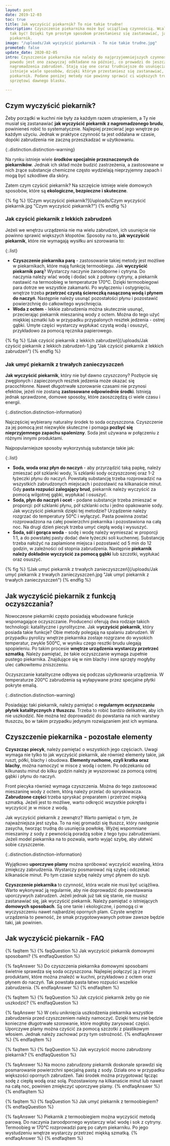 ```yaml
---
layout: post
date: 2019-12-03
toc: true
title: Jak wyczyścić piekarnik? To nie takie trudne!
description: Czyszczenie piekarnika może być uciążliwą czynnością. Wcale nie musi
  tak być! Dzięki tym prostym sposobom przestaniesz się zastanawiać, jak wyczyścić
  piekarnik.
image: "/uploads/Jak wyczyścić piekarnik - To nie takie trudne.jpg"
promoted: false
update_date: 2020-02-05
intro: Czyszczenie piekarnika nie należy do najprzyjemniejszych czynności. Z tego
  powodu jest ono zazwyczaj odkładane na później, co prowadzi do jeszcze większego
  nagromadzenia zabrudzeń. Stają się one coraz trudniejsze do usunięcia. Na szczęście
  istnieje wiele sposobów, dzięki którym przestaniesz się zastanawiać, jak wyczyścić
  piekarnik. Podane poniżej metody nie powinny sprawić ci większych trudności w przywróceniu
  sprzętowi dawnego blasku.

---
```

## Czym wyczyścić piekarnik?

Żeby porządki w kuchni nie były za każdym razem utrapieniem, a Ty nie musiał się zastanawiać **jak wyczyścić piekarnik z nagromadzonego brudu**, powinieneś robić to systematycznie. Najlepiej przecierać jego wnętrze po każdym użyciu. Jednak w praktyce czynność ta jest oddalana w czasie, dopóki zabrudzenia nie zaczną przeszkadzać w użytkowaniu.

{:.distinction.distinction-warning}

Na rynku istnieje wiele **środków specjalnie przeznaczonych do piekarników**. Jednak ich skład może budzić zastrzeżenia, a zastosowane w nich żrące substancje chemiczne często wydzielają nieprzyjemny zapach i mogą być szkodliwe dla skóry.

Zatem czym czyścić piekarnik? Na szczęście istnieje wiele domowych sposobów, które są **ekologiczne, bezpieczne i skuteczne**.

{% fig %}
![Czym wyczyścić piekarnik?](/uploads/Czym wyczyścić piekarnik.jpg "Czym wyczyścić piekarnik?")
{% endfig %}

### Jak czyścić piekarnik z lekkich zabrudzeń

Jeżeli we wnętrzu urządzenia nie ma wielu zabrudzeń, ich usunięcie nie powinno sprawić większych kłopotów. Sposoby na to, **jak wyczyścić piekarnik**, które nie wymagają wysiłku ani szorowania to:

{:.list}
* **Czyszczenie piekarnika parą** - zastosowanie takiej metody jest możliwe w piekarnikach, które mają funkcję termoobiegu. Jak **wyczyścić piekarnik parą**? Wystarczy naczynie żaroodporne i cytryna. Do naczynia należy wlać wodę i dodać sok z połowy cytryny, a piekarnik nastawić na termoobieg w temperaturze 170°C. Dzięki termoobiegowi para dotrze we wszystkie zakamarki. Po wyłączeniu i ostygnięciu, wnętrze trzeba **przetrzeć czystą ściereczką nasączoną wodą i płynem do naczyń**. Następnie należy usunąć pozostałości płynu i pozostawić powierzchnię do całkowitego wyschnięcia.
* **Woda z octem** - lekkie zabrudzenia można skutecznie usunąć, przecierając piekarnik mieszaniną wody z octem. Można do tego użyć miękkiej szmatki lub w przypadku przypalonych resztek jedzenia - ostrej gąbki. Umyte części wystarczy wypłukać czystą wodą i osuszyć, przykładowo za pomocą ręcznika papierowego.

{% fig %}
![Jak czyścić piekarnik z lekkich zabrudzeń](/uploads/Jak czyścić piekarnik z lekkich zabrudzeń-1.jpg "Jak czyścić piekarnik z lekkich zabrudzeń")
{% endfig %}

### Jak umyć piekarnik z trwałych zanieczyszczeń

**Jak wyczyścić piekarnik**, który nie był dawno czyszczony? Pozbycie się zwęglonych i zapieczonych resztek jedzenia może okazać się pracochłonne. Nawet długotrwałe szorowanie czasami nie przynosi efektów, jeżeli nie zostaną **zastosowane odpowiednie środki**. Istnieją jednak sprawdzone, domowe sposoby, które zaoszczędzą ci wiele czasu i energii.

{:.distinction.distinction-information}

Najczęściej wybierany naturalny środek to soda oczyszczona. Czyszczenie za jej pomocą jest niezwykle skuteczne i pomaga **pozbyć się nieprzyjemnego zapachu spalenizny**. Soda jest używana w połączeniu z różnymi innymi produktami.

Najpopularniejsze sposoby wykorzystują substancje takie jak:

{:.list}
* **Soda, woda oraz płyn do naczyń** - aby przyrządzić taką papkę, należy zmieszać pół szklanki wody, ¼ szklanki sody oczyszczonej oraz 1-2 łyżeczki płynu do naczyń. Powstałą substancję trzeba rozprowadzić na wszystkich zabrudzonych miejscach i pozostawić na kilkanaście minut. Gdy **pasta rozpuści zalegający brud**, piekarnik należy wyczyścić za pomocą wilgotnej gąbki, wypłukać i osuszyć.
* **Soda, płyn do naczyń i ocet** - podane substancje trzeba zmieszać w proporcji: pół szklanki płynu, pół szklanki octu i jedno opakowanie sody. Jak wyczyścić piekarnik dzięki tej metodzie? Urządzenie należy rozgrzać do temperatury 50°C i wyłączyć. Pasta powinna zostać rozprowadzona na całej powierzchni piekarnika i pozostawiona na całą noc. Na drugi dzień piecyk trzeba umyć ciepłą wodą i wysuszyć.
* **Soda, sól i gorąca woda** - sodę i wodę należy wymieszać w proporcji 1:1, a do powstałej pasty dodać dwie łyżeczki soli kuchennej. Substancję trzeba nałożyć na zaplamione miejsca i pozostawić od 5 min do 12 godzin, w zależności od stopnia zabrudzenia. Następnie **piekarnik należy dokładnie wyczyścić za pomocą gąbki** lub szczotki, wypłukać oraz osuszyć.

{% fig %}
![Jak umyć piekarnik z trwałych zanieczyszczeń](/uploads/Jak umyć piekarnik z trwałych zanieczyszczeń.jpg "Jak umyć piekarnik z trwałych zanieczyszczeń")
{% endfig %}

## Jak wyczyścić piekarnik z funkcją oczyszczania?

Nowoczesne piekarniki często posiadają wbudowane funkcje wspomagające oczyszczanie. Producenci oferują dwa rodzaje takich technologii: katalityczne i pyrolityczne. Jak w**yczyścić piekarnik**, który posiada takie funkcje? Obie metody polegają na spalaniu zabrudzeń. W przypadku pyrolizy wnętrze piekarnika zostaje rozgrzane do wysokich temperatur, zwykle 500°C, w wyniku czego resztki brudu ulegają spopieleniu. Po takim procesie **wnętrze urządzenia wystarczy przetrzeć szmatką**. Należy pamiętać, że takie oczyszczanie wymaga zupełnie pustego piekarnika. Znajdujące się w nim blachy i inne sprzęty mogłyby ulec całkowitemu zniszczeniu.

Oczyszczanie katalityczne odbywa się podczas użytkowania urządzenia. W temperaturze 200°C zabrudzenia są wyłapywane przez specjalne płytki pokryte emalią.

{:.distinction.distinction-warning}

Posiadając taki piekarnik, należy pamiętać o **regularnym oczyszczaniu płytek katalitycznych z tłuszczu**. Trzeba to robić bardzo delikatnie, aby ich nie uszkodzić. Nie można też doprowadzić do powstania na nich warstwy tłuszczu, bo w takim przypadku jedynym rozwiązaniem jest ich wymiana.

## Czyszczenie piekarnika - pozostałe elementy

**Czyszcząc piecyk**, należy pamiętać o wszystkich jego częściach. Uwagi wymaga nie tylko to jak wyczyścić piekarnik, ale również elementy takie, jak ruszt, półki, blachy i obudowa. **Elementy ruchome, czyli kratka oraz blachy**, można namoczyć w misce z wodą i octem. Po odczekaniu od kilkunastu minut do kilku godzin należy je wyszorować za pomocą ostrej gąbki i płynu do naczyń.

Front piecyka również wymaga czyszczenia. Można do tego zastosować mieszaninę wody z octem, którą należy przelać do spryskiwacza. **Zabrudzone części** trzeba spryskać preparatem i przetrzeć miękką szmatką. Jeżeli jest to możliwe, warto odkręcić wszystkie pokrętła i wyczyścić je w misce z wodą.

Jak wyczyścić piekarnik z zewnątrz? Warto pamiętać o tym, że najważniejsza jest szyba. To na niej gromadzi się tłuszcz, który następnie zasycha, tworząc trudną do usunięcia powłokę. Wyżej wspomniane mieszaniny z sody z pewnością poradzą sobie z tego typu zabrudzeniami. Jeżeli model piekarnika na to pozwala, warto wyjąć szybę, aby ułatwić sobie czyszczenie.

{:.distinction.distinction-information}

Wyjątkowo **uporczywe plamy** można spróbować wyczyścić wazeliną, która zmiękczy zabrudzenia. Wystarczy posmarować nią szybę i odczekać kilkanaście minut. Po tym czasie szybę należy umyć płynem do szyb.

**Czyszczenie piekarnika** to czynność, która wcale nie musi być uciążliwa. Warto wykonywać ją regularnie, aby nie doprowadzić do powstawania uporczywych zabrudzeń. Jeżeli jednak już tak się stanie, nie musisz zastanawiać się, jak wyczyścić piekarnik. Należy pamiętać o istniejących **domowych sposobach**. Są one tanie i ekologiczne, i pomogą ci w wyczyszczeniu nawet najbardziej opornych plam. Czyste wnętrze urządzenia to pewność, że smak przygotowywanych potraw zawsze będzie taki, jak powinien.

## Jak wyczyścić piekarnik - FAQ

{% faqItem %}
{% faqQuestion %}
Jak wyczyścić piekarnik domowymi sposobami?
{% endfaqQuestion %}

{% faqAnswer %}
Do czyszczenia piekarnika domowymi sposobami świetnie sprawdza się soda oczyszczona. Najlepiej połączyć ją z innymi produktami, które można znaleźć w kuchni, przykładowo z octem oraz płynem do naczyń. Tak powstała pasta łatwo rozpuści wszelkie zabrudzenia.
{% endfaqAnswer %}
{% endfaqItem %}

{% faqItem %}
{% faqQuestion %}
Jak czyścić piekarnik żeby go nie uszkodzić?
{% endfaqQuestion %}

{% faqAnswer %}
W celu uniknięcia uszkodzenia piekarnika wszystkie zabrudzenia przed czyszczeniem należy namoczyć. Dzięki temu nie będzie konieczne długotrwałe szorowanie, które mogłoby zarysować części. Uporczywe plamy można czyścić za pomocą szczotki z plastikowym włosiem. Jednak należy zachować przy tym ostrożność.
{% endfaqAnswer %}
{% endfaqItem %}

{% faqItem %}
{% faqQuestion %}
Jak wyczyścić mocno zabrudzony piekarnik?
{% endfaqQuestion %}

{% faqAnswer %}
Na mocno zabrudzony piekarnik doskonale sprawdzi się posmarowanie powierzchni specjalną pastą z sody. Działa ono w przypadku większości opornych zabrudzeń. Taki środek można przygotować łącząc sodę z ciepłą wodą oraz solą. Pozostawiony na kilkanaście minut lub nawet na całą noc, powinien zmiękczyć uporczywe plamy.
{% endfaqAnswer %}
{% endfaqItem %}

{% faqItem %}
{% faqQuestion %}
Jak umyć piekarnik z termoobiegiem?
{% endfaqQuestion %}

{% faqAnswer %}
Piekarnik z termoobiegiem można wyczyścić metodą parową. Do naczynia żaroodpornego wystarczy wlać wodę i sok z cytryny. Termoobieg w 170°C rozprowadzi parę po całym piekarniku. Po jego wystudzeniu wnętrze wystarczy przetrzeć miękką szmatką.
{% endfaqAnswer %}
{% endfaqItem %}
